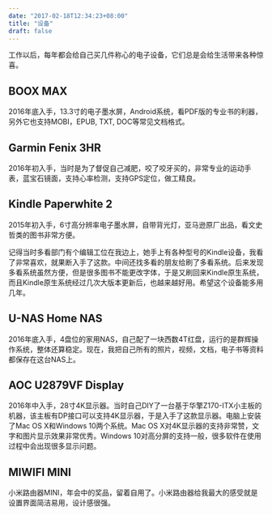 ```yaml
---
date: "2017-02-18T12:34:23+08:00"
title: "设备"
draft: false
---
```


工作以后，每年都会给自己买几件称心的电子设备，它们总是会给生活带来各种惊喜。

## BOOX MAX
2016年底入手，13.3寸的电子墨水屏，Android系统，看PDF版的专业书的利器，另外它也支持MOBI，EPUB, TXT, DOC等常见文档格式。

## Garmin Fenix 3HR
2016年初入手，当时是为了督促自己减肥，咬了咬牙买的，非常专业的运动手表，蓝宝石镜面，支持心率检测，支持GPS定位，做工精良。

## Kindle Paperwhite 2
2015年初入手，6寸高分辨率电子墨水屏，自带背光灯，亚马逊原厂出品，看文史哲类的图书非常方便。

记得当时多看部门有个编辑工位在我边上，她手上有各种型号的Kindle设备，我看了非常喜欢，就果断入手了这款。中间还找多看的朋友给刷了多看系统。后来发现多看系统虽然方便，但是很多图书不能更改字体，于是又刷回来Kindle原生系统，而且Kindle原生系统经过几次大版本更新后，也越来越好用。希望这个设备能多用几年。

## U-NAS Home NAS
2016年底入手，4盘位的家用NAS，自己配了一块西数4T红盘，运行的是群辉操作系统，整体还算稳定。现在，我把自己所有的照片，视频，文档，电子书等资料都保存在这台NAS上。

## AOC U2879VF Display
2016年中入手，28寸4K显示器。当时自己DIY了一台基于华擎Z170-ITX小主板的机器，该主板有DP接口可以支持4K显示器，于是入手了这款显示器。电脑上安装了Mac OS X和Windows 10两个系统。Mac OS X对4K显示器的支持非常赞，文字和图片显示效果非常优秀。Windows 10对高分屏的支持一般，很多软件在使用过程中会出现很多显示问题。

## MIWIFI MINI
小米路由器MINI，年会中的奖品，留着自用了。小米路由器给我最大的感受就是设置界面简洁易用，设计感很强。


